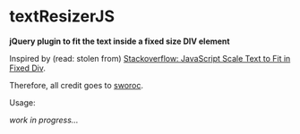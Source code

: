 textResizerJS
=============

<b>jQuery plugin to fit the text inside a fixed size DIV element</b>


Inspired by (read: stolen from) [Stackoverflow: JavaScript Scale Text to Fit in Fixed Div](http://stackoverflow.com/a/4166021/271873).

Therefore, all credit goes to [sworoc](http://stackoverflow.com/users/239915/sworoc).


Usage:

<i>work in progress...</i>
